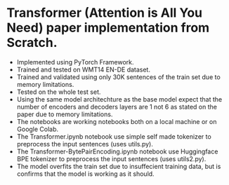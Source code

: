 # Transformer (Attention is All You Need) paper implementation from Scratch.

- Implemented using PyTorch Framework.
- Trained and tested on WMT14 EN-DE dataset.
- Trained and validated using only 30K sentences of the train set due to memory limitations.
- Tested on the whole test set.
- Using the same model architechture as the base model expect that the number of encoders and decoders layers are 1 not 6 as stated on the paper due to memory limitations.
- The notebooks are working notebooks both on a local machine or on Google Colab.
- The Transformer.ipynb notebook use simple self made tokenizer to preprocess the input sentences (uses utils.py). 
- The Transformer-BytePairEncoding.ipynb notebook use Huggingface BPE tokenizer to preprocess the input sentences (uses utils2.py). 
- The model overfits the train set due to insuffecient training data, but is confirms that the model is working as it should.